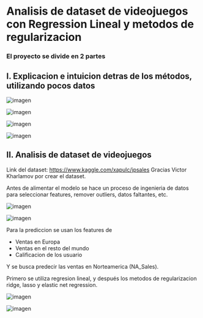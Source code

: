 ﻿# Analisis de dataset de videojuegos con Regression Lineal y metodos de regularizacion
 
 ### El proyecto se divide en 2 partes
 
 ## I. Explicacion e intuicion detras de los métodos, utilizando pocos datos
 
 ![imagen](https://user-images.githubusercontent.com/30305964/80812388-79e63100-8b8d-11ea-94b1-60db60d65ab2.png)

![imagen](https://user-images.githubusercontent.com/30305964/80812414-8e2a2e00-8b8d-11ea-9383-8cd72ab5ed5f.png)

![imagen](https://user-images.githubusercontent.com/30305964/80812435-984c2c80-8b8d-11ea-9548-7d644cec196f.png)

![imagen](https://user-images.githubusercontent.com/30305964/80812454-a26e2b00-8b8d-11ea-974d-fcfaad95c53a.png)
 
 ## II. Analisis de dataset de videojuegos
 
 Link del dataset: https://www.kaggle.com/xapulc/jpsales
 Gracias Victor Kharlamov por crear el dataset. 
 
 Antes de alimentar el modelo se hace un proceso de ingenieria de datos para seleccionar features, remover outliers, datos faltantes, etc.
 
 ![imagen](https://user-images.githubusercontent.com/30305964/80812523-c598da80-8b8d-11ea-8269-2d6e752a463e.png)

![imagen](https://user-images.githubusercontent.com/30305964/80812590-dcd7c800-8b8d-11ea-9a71-8738b82b9109.png)

 
 Para la prediccion se usan los features de 
 <ul>
 <li>Ventas en Europa</li>
 <li>Ventas en el resto del mundo</li>
 <li>Calificacion de los usuario</li>
 </ul>
 
 Y se busca predecir las ventas en Norteamerica (NA_Sales).
 
 Primero se utiliza regresion lineal, y después los metodos de regularizacion ridge, lasso y elastic net regression. 
 
 
![imagen](https://user-images.githubusercontent.com/30305964/80812683-08f34900-8b8e-11ea-9955-b6d1ea7f5acb.png)

![imagen](https://user-images.githubusercontent.com/30305964/80812718-1c061900-8b8e-11ea-950a-1965f243e313.png)
 
 
 
 

